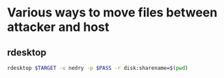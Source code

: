 # Various ways to move files between attacker and host
## rdesktop
```bash
rdesktop $TARGET -u nedry -p $PASS -r disk:sharename=$(pwd)
```
